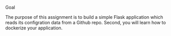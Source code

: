 Goal

The purpose of this assignment is to build a simple Flask application which reads its configration data from a Github repo. Second, you will learn how to dockerize your application.
